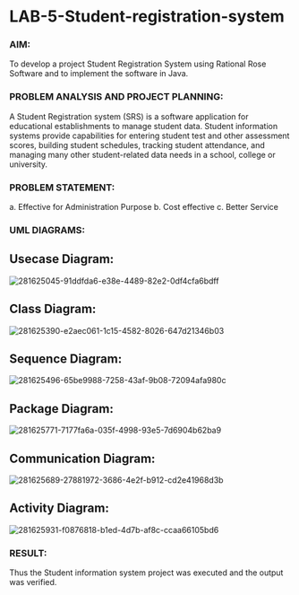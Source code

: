 # LAB-5-Student-registration-system
### AIM:
To develop a project Student Registration System using Rational Rose Software and to
implement the software in Java.
### PROBLEM ANALYSIS AND PROJECT PLANNING:
A Student Registration system (SRS) is a software application for educational
establishments to manage student data. Student information systems provide capabilities for
entering student test and other assessment scores, building student schedules, tracking student
attendance, and managing many other student-related data needs in a school, college or
university.
### PROBLEM STATEMENT:
a. Effective for Administration Purpose
b. Cost effective
c. Better Service
### UML DIAGRAMS:

## Usecase Diagram:
![281625045-91ddfda6-e38e-4489-82e2-0df4cfa6bdff](https://github.com/NaveenSivamalai/LAB-5-Student-registration-system/assets/123792574/27ff0200-bc74-4ac4-85a0-263319065b34)

## Class Diagram:
![281625390-e2aec061-1c15-4582-8026-647d21346b03](https://github.com/NaveenSivamalai/LAB-5-Student-registration-system/assets/123792574/19466f0c-c65b-4360-986f-2bad009e6fe0)

## Sequence Diagram:
![281625496-65be9988-7258-43af-9b08-72094afa980c](https://github.com/NaveenSivamalai/LAB-5-Student-registration-system/assets/123792574/8ea5e712-818f-4905-a5be-5360c8809ebe)

## Package Diagram:
![281625771-7177fa6a-035f-4998-93e5-7d6904b62ba9](https://github.com/NaveenSivamalai/LAB-5-Student-registration-system/assets/123792574/10de60bd-ec1e-418e-a8dc-ec1e5e6de11b)

## Communication Diagram:
![281625689-27881972-3686-4e2f-b912-cd2e41968d3b](https://github.com/NaveenSivamalai/LAB-5-Student-registration-system/assets/123792574/77680148-0232-490f-85f3-2ceea843d68d)

## Activity Diagram:
![281625931-f0876818-b1ed-4d7b-af8c-ccaa66105bd6](https://github.com/NaveenSivamalai/LAB-5-Student-registration-system/assets/123792574/66757862-bb19-4901-8536-850f1ff149ad)


### RESULT:
Thus the Student information system project was executed and the output was
verified.
